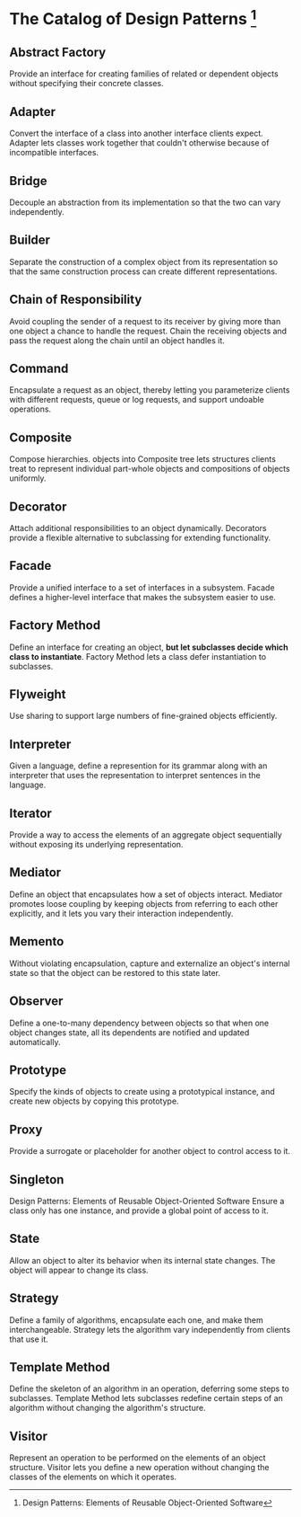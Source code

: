# The Catalog of Design Patterns [^*]


## Abstract Factory

Provide an interface for creating families of related or dependent objects without specifying their concrete classes.


## Adapter    

Convert the interface of a class into another interface clients expect. Adapter lets classes work together that couldn't otherwise because of incompatible interfaces.


## Bridge    

Decouple an abstraction from its implementation so that the two can vary independently.


## Builder    

Separate the construction of a complex object from its representation so that the same construction process can create different representations.


## Chain of Responsibility    

Avoid coupling the sender of a request to its receiver by giving more than one object a chance to handle the request. Chain the receiving objects and pass the request along the chain until an object handles it.


## Command    

Encapsulate a request as an object, thereby letting you parameterize clients with different requests, queue or log requests, and support undoable operations.


## Composite    

Compose hierarchies. objects into Composite tree lets structures clients treat to represent individual part-whole objects and compositions of objects uniformly.


## Decorator    

Attach additional responsibilities to an object dynamically. Decorators provide a flexible alternative to subclassing for extending functionality.


## Facade    

Provide a unified interface to a set of interfaces in a subsystem. Facade defines a higher-level interface that makes the subsystem easier to use.


## Factory Method    

Define an interface for creating an object, **but let subclasses decide which class to instantiate**. Factory Method lets a class defer instantiation to subclasses.


## Flyweight    

Use sharing to support large numbers of fine-grained objects efficiently.


## Interpreter    

Given a language, define a represention for its grammar along with an interpreter that uses the representation to interpret sentences in the language.


## Iterator    

Provide a way to access the elements of an aggregate object sequentially without exposing its underlying representation.


## Mediator    

Define an object that encapsulates how a set of objects interact. Mediator promotes loose coupling by keeping objects from referring to each other explicitly, and it lets you vary their interaction independently.


## Memento    

Without violating encapsulation, capture and externalize an object's internal state so that the object can be restored to this state later.


## Observer    

Define a one-to-many dependency between objects so that when one object changes state, all its dependents are notified and updated automatically.


## Prototype    

Specify the kinds of objects to create using a prototypical instance, and create new objects by copying this prototype.


## Proxy    

Provide a surrogate or placeholder for another object to control access to it.


## Singleton    

Design Patterns: Elements of Reusable Object-Oriented Software Ensure a class only has one instance, and provide a global point of access to it.


## State    

Allow an object to alter its behavior when its internal state changes. The object will appear to change its class.


## Strategy    

Define a family of algorithms, encapsulate each one, and make them interchangeable. Strategy lets the algorithm vary independently from clients that use it.


## Template Method    

Define the skeleton of an algorithm in an operation, deferring some steps to subclasses. Template Method lets subclasses redefine certain steps of an algorithm without changing the algorithm's structure.


## Visitor    

Represent an operation to be performed on the elements of an object structure. Visitor lets you define a new operation without changing the classes of the elements on which it operates.

[^*]: Design Patterns: Elements of Reusable Object-Oriented Software
